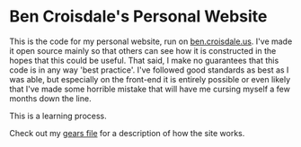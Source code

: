 Ben Croisdale's Personal Website
================================

This is the code for my personal website, run on [ben.croisdale.us](https://ben.croisdale.us). I've
made it open source mainly so that others can see how it is constructed in the hopes that this could
be useful. That said, I make no guarantees that this code is in any way 'best practice'. I've
followed good standards as best as I was able, but especially on the front-end it is entirely
possible or even likely that I've made some horrible mistake that will have me cursing myself a few
months down the line.

This is a learning process.

Check out my [gears file](gears.md) for a description of how the site works.

